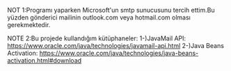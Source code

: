 NOT 1:Programı yaparken Microsoft'un smtp sunucusunu tercih ettim.Bu yüzden gönderici mailinin outlook.com veya hotmail.com olması gerekmektedir.

NOTE 2:Bu projede kullandığım kütüphaneler: 
1-)JavaMail API: https://www.oracle.com/java/technologies/javamail-api.html 
2-)Java Beans Activation: https://www.oracle.com/java/technologies/java-beans-activation.html#download


